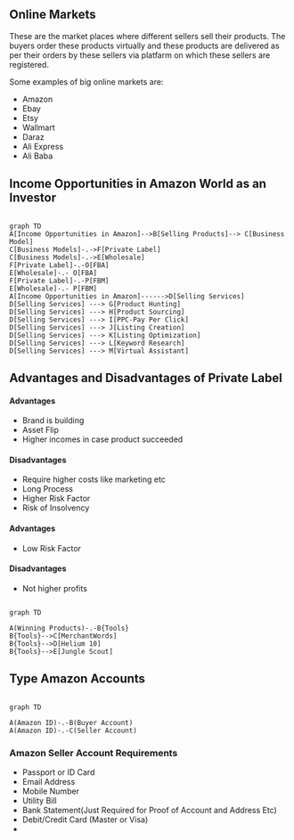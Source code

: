 ## Online Markets

These are the market places where different sellers sell their products. The buyers order these products virtually and these products are delivered as per their orders by these sellers via platfarm on which these sellers are registered.

Some examples of big online markets are:
- Amazon
- Ebay
- Etsy
- Wallmart
- Daraz
- Ali Express
- Ali Baba

## Income Opportunities in Amazon World as an Investor
 
```mermaid

graph TD 
A[Income Opportunities in Amazon]-->B[Selling Products]--> C[Business Model]
C[Business Models]-.->F[Private Label]
C[Business Models]-.->E[Wholesale]
F[Private Label]-.-O[FBA]
E[Wholesale]-.- O[FBA]
F[Private Label]-.-P[FBM]
E[Wholesale]-.- P[FBM]
A[Income Opportunities in Amazon]------>D[Selling Services]
D[Selling Services] ---> G[Product Hunting]
D[Selling Services] ---> H[Product Sourcing]
D[Selling Services] ---> I[PPC-Pay Per Click]
D[Selling Services] ---> J[Listing Creation]
D[Selling Services] ---> K[Listing Optimization]
D[Selling Services] ---> L[Keyword Research]
D[Selling Services] ---> M[Virtual Assistant]

```

## Advantages and Disadvantages of Private Label
#### Advantages
- Brand is building
- Asset Flip
- Higher incomes in case product succeeded
#### Disadvantages
- Require higher costs like marketing etc
- Long Process
- Higher Risk Factor
- Risk of Insolvency
#### Advantages
- Low Risk Factor
#### Disadvantages
- Not higher profits

```mermaid

graph TD

A(Winning Products)-.-B{Tools}
B{Tools}-->C[MerchantWords]
B{Tools}-->D[Helium 10]
B{Tools}-->E[Jungle Scout]

```
## Type Amazon Accounts
```mermaid

graph TD

A(Amazon ID)-.-B(Buyer Account)
A(Amazon ID)-.-C(Seller Account)

```

### Amazon Seller Account Requirements

- Passport or ID Card
- Email Address
- Mobile Number
- Utility Bill
- Bank Statement(Just Required for Proof of Account and Address Etc)
- Debit/Credit Card (Master or Visa)
- 


